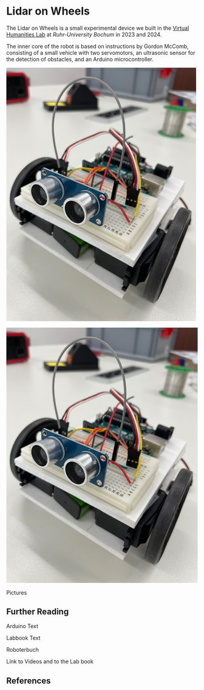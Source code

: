 # Lidar on Wheels

The Lidar on Wheels is a small experimental device we built in the [Virtual Humanities Lab](https://vhl.blogs.ruhr-uni-bochum.de/) at _Ruhr-University Bochum_ in 2023 and 2024.

The inner core of the robot is based on instructions by Gordon McComb, consisting of a small vehicle with two servomotors, an ultrasonic sensor for the detection of obstacles, and an Arduino microcontroller.

<img src="/18-als-thn-IMG_9466-cover-mccomb-ultrasound-posing.jpg?raw=true" width="500" title="The “McComb-robot” is the inner core of the Lidar on Wheels." alt="A small DIY robot with the two ultrasonic sensors at the front looking like eyes."/>

![A small DIY robot with the two ultrasonic sensors at the front looking like eyes.](/18-als-thn-IMG_9466-cover-mccomb-ultrasound-posing.jpg?raw=true|height="450px" "The “McComb-robot” is the inner core of the Lidar on Wheels.")



Pictures

## Further Reading

Arduino Text

Labbook Text

Roboterbuch

Link to Videos and to the Lab book

## References

